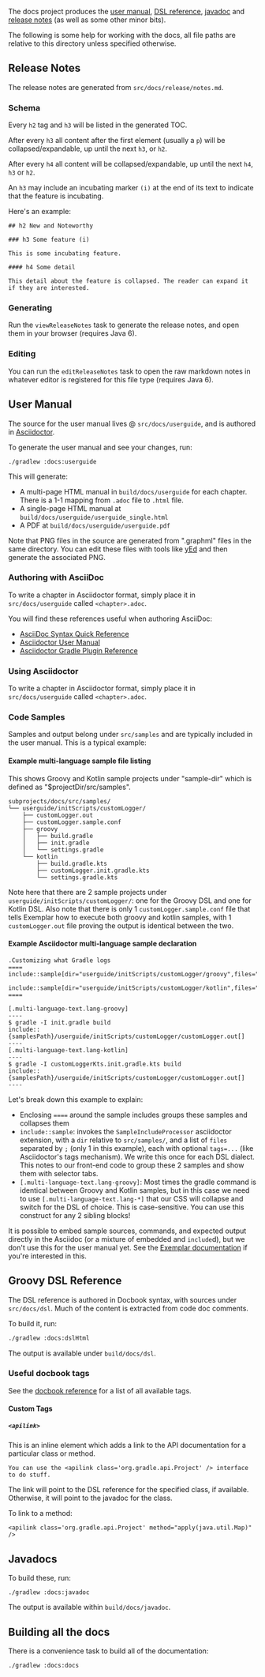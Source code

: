 The docs project produces the [user manual](http://gradle.org/docs/current/userguide/userguide.html), [DSL reference](http://gradle.org/docs/current/dsl/),
[javadoc](http://gradle.org/docs/current/javadoc/) and [release notes](http://gradle.org/docs/current/release-notes)
(as well as some other minor bits).

The following is some help for working with the docs, all file paths are relative to this directory unless specified otherwise.

## Release Notes

The release notes are generated from `src/docs/release/notes.md`.

### Schema 

Every `h2` tag and `h3` will be listed in the generated TOC.

After every `h3` all content after the first element (usually a `p`) will be collapsed/expandable, up until the next `h3`, or `h2`.

After every `h4` all content will be collapsed/expandable, up until the next `h4`, `h3` or `h2`.

An `h3` may include an incubating marker `(i)` at the end of its text to indicate that the feature is incubating.

Here's an example:

    ## h2 New and Noteworthy

    ### h3 Some feature (i)

    This is some incubating feature.

    #### h4 Some detail

    This detail about the feature is collapsed. The reader can expand it if they are interested.

### Generating

Run the `viewReleaseNotes` task to generate the release notes, and open them in your browser (requires Java 6).

### Editing

You can run the `editReleaseNotes` task to open the raw markdown notes in whatever editor is registered for this file type (requires Java 6).

## User Manual

The source for the user manual lives @ `src/docs/userguide`, and is authored in [Asciidoctor](https://asciidoctor.org).

To generate the user manual and see your changes, run:

    ./gradlew :docs:userguide
    
This will generate:

 - A multi-page HTML manual in `build/docs/userguide` for each chapter. There is a 1-1 mapping from `.adoc` file to `.html` file.
 - A single-page HTML manual at `build/docs/userguide/userguide_single.html`
 - A PDF at `build/docs/userguide/userguide.pdf`

Note that PNG files in the source are generated from ".graphml" files in the same directory.  You can edit these files
with tools like [yEd](http://www.yworks.com/en/products_yed_about.html) and then generate the associated PNG.

### Authoring with AsciiDoc

To write a chapter in Asciidoctor format, simply place it in `src/docs/userguide` called `<chapter>.adoc`.

You will find these references useful when authoring AsciiDoc:

 - [AsciiDoc Syntax Quick Reference](https://asciidoctor.org/docs/asciidoc-syntax-quick-reference/)
 - [Asciidoctor User Manual](https://asciidoctor.org/docs/user-manual/)
 - [Asciidoctor Gradle Plugin Reference](https://asciidoctor.org/docs/asciidoctor-gradle-plugin/)

### Using Asciidoctor

To write a chapter in Asciidoctor format, simply place it in `src/docs/userguide` called `<chapter>.adoc`.

### Code Samples

Samples and output belong under `src/samples` and are typically included in the user manual. This is a typical example:

#### Example multi-language sample file listing
This shows Groovy and Kotlin sample projects under "sample-dir" which is defined as "$projectDir/src/samples".

```
subprojects/docs/src/samples/
└── userguide/initScripts/customLogger/
    ├── customLogger.out
    ├── customLogger.sample.conf
    ├── groovy
    │   ├── build.gradle
    │   ├── init.gradle
    │   └── settings.gradle
    └── kotlin
        ├── build.gradle.kts
        ├── customLogger.init.gradle.kts
        └── settings.gradle.kts
```

Note here that there are 2 sample projects under `userguide/initScripts/customLogger/`: one for the Groovy DSL and one for Kotlin DSL. Also note that there is only 1 `customLogger.sample.conf` file that tells Exemplar how to execute both groovy and kotlin samples, with 1 `customLogger.out` file proving the output is identical between the two.

#### Example Asciidoctor multi-language sample declaration

```asciidoc
.Customizing what Gradle logs
====
include::sample[dir="userguide/initScripts/customLogger/groovy",files="init.gradle[]"]

include::sample[dir="userguide/initScripts/customLogger/kotlin",files="customLogger.init.gradle.kts[]"]
====

[.multi-language-text.lang-groovy]
----
$ gradle -I init.gradle build
include::{samplesPath}/userguide/initScripts/customLogger/customLogger.out[]
----
[.multi-language-text.lang-kotlin]
----
$ gradle -I customLoggerKts.init.gradle.kts build
include::{samplesPath}/userguide/initScripts/customLogger/customLogger.out[]
----
```

Let's break down this example to explain:

* Enclosing `====` around the sample includes groups these samples and collapses them 
* `include::sample`: invokes the `SampleIncludeProcessor` asciidoctor extension, with a `dir` relative to `src/samples/`, and a list of `files` separated by `;` (only 1 in this example), each with optional `tags=...` (like Asciidoctor's tags mechanism). We write this once for each DSL dialect. This notes to our front-end code to group these 2 samples and show them with selector tabs.
* `[.multi-language-text.lang-groovy]`: Most times the gradle command is identical between Groovy and Kotlin samples, but in this case we need to use `[.multi-language-text.lang-*]` that our CSS will collapse and switch for the DSL of choice. This is case-sensitive. You can use this construct for any 2 sibling blocks!

It is possible to embed sample sources, commands, and expected output directly in the Asciidoc (or a mixture of embedded and `include`d), but we don't use this for the user manual yet. See the [Exemplar documentation](https://github.com/gradle/exemplar/#configuring-embedded-samples) if you're interested in this.

## Groovy DSL Reference

The DSL reference is authored in Docbook syntax, with sources under `src/docs/dsl`. 
Much of the content is extracted from code doc comments.

To build it, run:

```bash
./gradlew :docs:dslHtml
```

The output is available under `build/docs/dsl`.

### Useful docbook tags

See the [docbook reference](http://docbook.org/tdg/en/html/part2.html) for a list of all available tags.

#### Custom Tags

##### `<apilink>`

This is an inline element which adds a link to the API documentation for a particular class or method.

    You can use the <apilink class='org.gradle.api.Project' /> interface to do stuff.

The link will point to the DSL reference for the specified class, if available. Otherwise, it will point to the javadoc for the class.

To link to a method:

    <apilink class='org.gradle.api.Project' method="apply(java.util.Map)" />

## Javadocs

To build these, run:

    ./gradlew :docs:javadoc

The output is available within `build/docs/javadoc`.

## Building all the docs

There is a convenience task to build all of the documentation:

    ./gradlew :docs:docs
